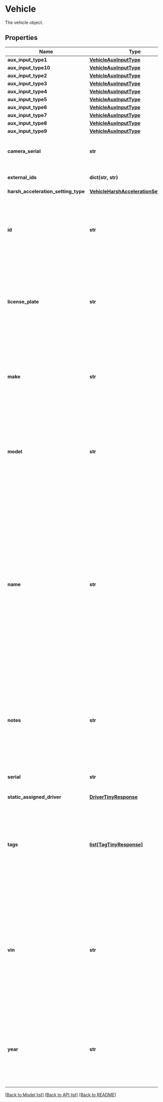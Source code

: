 # Vehicle

The vehicle object.
## Properties
Name | Type | Description | Notes
------------ | ------------- | ------------- | -------------
**aux_input_type1** | [**VehicleAuxInputType**](VehicleAuxInputType.md) |  | [optional] 
**aux_input_type10** | [**VehicleAuxInputType**](VehicleAuxInputType.md) |  | [optional] 
**aux_input_type2** | [**VehicleAuxInputType**](VehicleAuxInputType.md) |  | [optional] 
**aux_input_type3** | [**VehicleAuxInputType**](VehicleAuxInputType.md) |  | [optional] 
**aux_input_type4** | [**VehicleAuxInputType**](VehicleAuxInputType.md) |  | [optional] 
**aux_input_type5** | [**VehicleAuxInputType**](VehicleAuxInputType.md) |  | [optional] 
**aux_input_type6** | [**VehicleAuxInputType**](VehicleAuxInputType.md) |  | [optional] 
**aux_input_type7** | [**VehicleAuxInputType**](VehicleAuxInputType.md) |  | [optional] 
**aux_input_type8** | [**VehicleAuxInputType**](VehicleAuxInputType.md) |  | [optional] 
**aux_input_type9** | [**VehicleAuxInputType**](VehicleAuxInputType.md) |  | [optional] 
**camera_serial** | **str** | The serial number of the camera installed in the vehicle | [optional] 
**external_ids** | **dict(str, str)** | The [external IDs](https://developers.samsara.com/docs/external-ids) for the given object. | [optional] 
**harsh_acceleration_setting_type** | [**VehicleHarshAccelerationSettingType**](VehicleHarshAccelerationSettingType.md) |  | [optional] 
**id** | **str** | The unique Samsara ID of the Vehicle. This is automatically generated when the Vehicle object is created. It cannot be changed. | 
**license_plate** | **str** | The license plate of the Vehicle. **By default**: empty. Can be set or updated through the Samsara Dashboard or the API at any time. | [optional] 
**make** | **str** | The Vehicle’s manufacturing make. Automatically read from the engine computer if available. Empty if not available. Cannot be manually set. | [optional] 
**model** | **str** | The Vehicle’s manufacturing model. Automatically read from the engine computer if available. Empty if not available. Cannot be manually set. | [optional] 
**name** | **str** | The human-readable name of the Vehicle. This is set by a fleet administrator and will appear in both Samsara’s cloud dashboard as well as the Samsara Driver mobile app. **By default**, this name is the serial number of the Samsara Vehicle Gateway. It can be set or updated through the Samsara Dashboard or through the API at any time. | [optional] 
**notes** | **str** | These are generic notes about the Vehicle. Empty by default. Can be set or updated through the Samsara Dashboard or the API at any time. | [optional] [default to '']
**serial** | **str** | The serial number of the gateway installed in the vehicle. | [optional] 
**static_assigned_driver** | [**DriverTinyResponse**](DriverTinyResponse.md) |  | [optional] 
**tags** | [**list[TagTinyResponse]**](TagTinyResponse.md) | The list of [tags](https://kb.samsara.com/hc/en-us/articles/360026674631-Using-Tags-and-Tag-Nesting) associated with the Vehicle. **By default**: empty. Can be set or updated through the Samsara Dashboard or the API at any time. | [optional] 
**vin** | **str** | The VIN of the Vehicle. Most of the time, this will be automatically read from the engine computer by the Samsara Vehicle Gateway. It will be empty if it cannot be read. It can be set or updated through the Samsara Dashboard or the API at any time. | [optional] 
**year** | **str** | The Vehicle’s manufacturing model. Automatically read from the engine computer if available. Empty if not available. Cannot be manually set. | [optional] 

[[Back to Model list]](../README.md#documentation-for-models) [[Back to API list]](../README.md#documentation-for-api-endpoints) [[Back to README]](../README.md)


